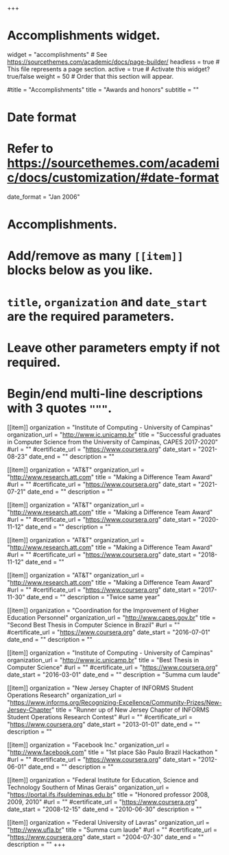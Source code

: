 +++
# Accomplishments widget.
widget = "accomplishments"  # See https://sourcethemes.com/academic/docs/page-builder/
headless = true  # This file represents a page section.
active = true  # Activate this widget? true/false
weight = 50  # Order that this section will appear.

#title = "Accomplish&shy;ments"
title = "Awards and honors"
subtitle = ""

# Date format
#   Refer to https://sourcethemes.com/academic/docs/customization/#date-format
date_format = "Jan 2006"

# Accomplishments.
#   Add/remove as many `[[item]]` blocks below as you like.
#   `title`, `organization` and `date_start` are the required parameters.
#   Leave other parameters empty if not required.
#   Begin/end multi-line descriptions with 3 quotes `"""`.

[[item]]
  organization = "Institute of Computing - University of Campinas"
  organization_url = "http://www.ic.unicamp.br"
  title = "Successful graduates in Computer Science from the University of Campinas, CAPES 2017-2020"
  #url = ""
  #certificate_url = "https://www.coursera.org"
  date_start = "2021-08-23"
  date_end = ""
  description = ""

[[item]]
  organization = "AT&T"
  organization_url = "http://www.research.att.com"
  title = "Making a Difference Team Award"
  #url = ""
  #certificate_url = "https://www.coursera.org"
  date_start = "2021-07-21"
  date_end = ""
  description = ""

[[item]]
  organization = "AT&T"
  organization_url = "http://www.research.att.com"
  title = "Making a Difference Team Award"
  #url = ""
  #certificate_url = "https://www.coursera.org"
  date_start = "2020-11-12"
  date_end = ""
  description = ""

[[item]]
  organization = "AT&T"
  organization_url = "http://www.research.att.com"
  title = "Making a Difference Team Award"
  #url = ""
  #certificate_url = "https://www.coursera.org"
  date_start = "2018-11-12"
  date_end = ""

[[item]]
  organization = "AT&T"
  organization_url = "http://www.research.att.com"
  title = "Making a Difference Team Award"
  #url = ""
  #certificate_url = "https://www.coursera.org"
  date_start = "2017-11-30"
  date_end = ""
  description = "Twice same year"

[[item]]
  organization = "Coordination for the Improvement of Higher Education Personnel"
  organization_url = "http://www.capes.gov.br"
  title = "Second Best Thesis in Computer Science in Brazil"
  #url = ""
  #certificate_url = "https://www.coursera.org"
  date_start = "2016-07-01"
  date_end = ""
  description = ""

[[item]]
  organization = "Institute of Computing - University of Campinas"
  organization_url = "http://www.ic.unicamp.br"
  title = "Best Thesis in Computer Science"
  #url = ""
  #certificate_url = "https://www.coursera.org"
  date_start = "2016-03-01"
  date_end = ""
  description = "Summa cum laude"

[[item]]
  organization = "New Jersey Chapter of INFORMS Student Operations Research"
  organization_url = "https://www.informs.org/Recognizing-Excellence/Community-Prizes/New-Jersey-Chapter"
  title = "Runner up of New Jersey Chapter of INFORMS Student Operations Research Contest"
  #url = ""
  #certificate_url = "https://www.coursera.org"
  date_start = "2013-01-01"
  date_end = ""
  description = ""

[[item]]
  organization = "Facebook Inc."
  organization_url = "http://www.facebook.com"
  title = "1st place São Paulo Brazil Hackathon "
  #url = ""
  #certificate_url = "https://www.coursera.org"
  date_start = "2012-06-01"
  date_end = ""
  description = ""

[[item]]
  organization = "Federal Institute for Education, Science and Technology Southern of Minas Gerais"
  organization_url = "https://portal.ifs.ifsuldeminas.edu.br"
  title = "Honored professor 2008, 2009, 2010"
  #url = ""
  #certificate_url = "https://www.coursera.org"
  date_start = "2008-12-15"
  date_end = "2010-06-30"
  description = ""

[[item]]
  organization = "Federal University of Lavras"
  organization_url = "http://www.ufla.br"
  title = "Summa cum laude"
  #url = ""
  #certificate_url = "https://www.coursera.org"
  date_start = "2004-07-30"
  date_end = ""
  description = ""
+++

